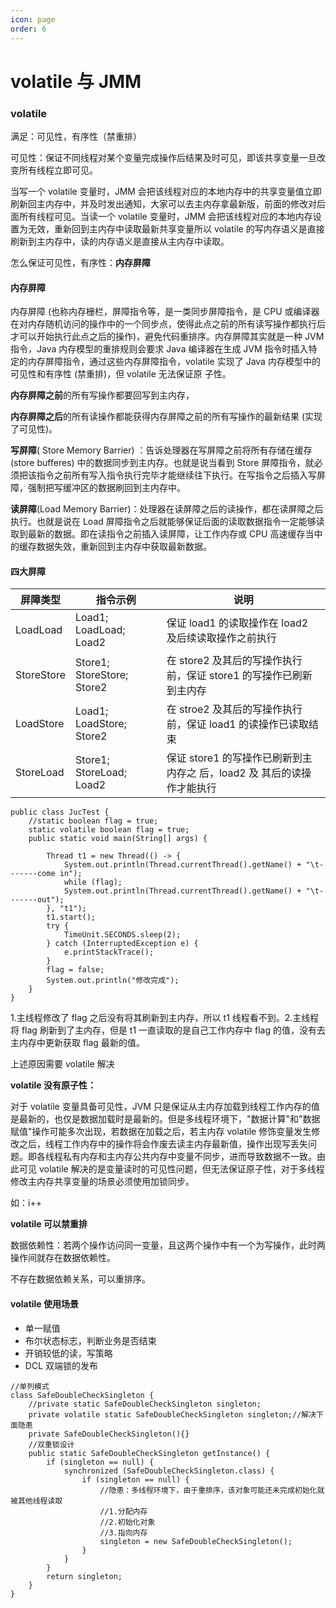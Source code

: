 ```yaml
---
icon: page
order: 6
---
```


# volatile 与 JMM

###  volatile

满足：可见性，有序性（禁重排）

可见性：保证不同线程对某个变量完成操作后结果及时可见，即该共享变量一旦改变所有线程立即可见。

当写一个 volatile 变量时，JMM 会把该线程对应的本地内存中的共享变量值立即刷新回主内存中，并及时发出通知，大家可以去主内存拿最新版，前面的修改对后面所有线程可见。当读一个 volatile 变量时，JMM 会把该线程对应的本地内存设置为无效，重新回到主内存中读取最新共享变量所以 volatile 的写内存语义是直接刷新到主内存中，读的内存语义是直接从主内存中读取。

怎么保证可见性，有序性：**内存屏障**

#### 内存屏障

内存屏障 (也称内存栅栏，屏障指令等，是一类同步屏障指令，是 CPU 或编译器在对内存随机访问的操作中的一个同步点，使得此点之前的所有读写操作都执行后才可以开始执行此点之后的操作)，避免代码重排序。内存屏障其实就是一种 JVM 指令，Java 内存模型的重排规则会要求 Java 编译器在生成 JVM 指令时插入特定的内存屏障指令，通过这些内存屏障指令，volatile 实现了 Java 内存模型中的可见性和有序性 (禁重排)，但 volatile 无法保证原 子性。

**内存屏障之前**的所有写操作都要回写到主内存，

**内存屏障之后**的所有读操作都能获得内存屏障之前的所有写操作的最新结果 (实现了可见性)。

**写屏障**( Store Memory Barrier) ：告诉处理器在写屏障之前将所有存储在缓存 (store bufferes) 中的数据同步到主内存。也就是说当看到 Store 屏障指令，就必须把该指令之前所有写入指令执行完毕才能继续往下执行。在写指令之后插入写屏障，强制把写缓冲区的数据刷回到主内存中。

**读屏障**(Load Memory Barrier)：处理器在读屏障之后的读操作，都在读屏障之后执行。也就是说在 Load 屏障指令之后就能够保证后面的读取数据指令一定能够读取到最新的数据。即在读指令之前插入读屏障，让工作内存或 CPU 高速缓存当中的缓存数据失效，重新回到主内存中获取最新数据。

#### 四大屏障

| 屏障类型   | 指令示例                   | 说明                                                         |
| ---------- | -------------------------- | ------------------------------------------------------------ |
| LoadLoad   | Load1; LoadLoad; Load2     | 保证 load1 的读取操作在 load2 及后续读取操作之前执行             |
| StoreStore | Store1; StoreStore; Store2 | 在 store2 及其后的写操作执行前，保证 store1 的写操作已刷新到主内存 |
| LoadStore  | Load1; LoadStore; Store2   | 在 stroe2 及其后的写操作执行前，保证 load1 的读操作已读取结束   |
| StoreLoad  | Store1; StoreLoad; Load2   | 保证 store1 的写操作已刷新到主内存之 后，load2 及 其后的读操作才能执行 |

```
public class JucTest {
    //static boolean flag = true;
    static volatile boolean flag = true;
    public static void main(String[] args) {

        Thread t1 = new Thread(() -> {
            System.out.println(Thread.currentThread().getName() + "\t-------come in");
            while (flag);
            System.out.println(Thread.currentThread().getName() + "\t-------out");
        }, "t1");
        t1.start();
        try {
            TimeUnit.SECONDS.sleep(2);
        } catch (InterruptedException e) {
            e.printStackTrace();
        }
        flag = false;
        System.out.println("修改完成");
    }
}
```

1.主线程修改了 flag 之后没有将其刷新到主内存，所以 t1 线程看不到。2.主线程将 flag 刷新到了主内存，但是 t1 一直读取的是自己工作内存中 flag 的值，没有去主内存中更新获取 flag 最新的值。

上述原因需要 volatile 解决

**volatile 没有原子性：**

对于 volatile 变量具备可见性，JVM 只是保证从主内存加载到线程工作内存的值是最新的，也仅是数据加载时是最新的。但是多线程环境下，"数据计算"和"数据赋值"操作可能多次出现，若数据在加载之后，若主内存 volatile 修饰变量发生修改之后，线程工作内存中的操作将会作废去读主内存最新值，操作出现写丢失问题。即各线程私有内存和主内存公共内存中变量不同步，进而导致数据不一致。由此可见 volatile 解决的是变量读时的可见性问题，但无法保证原子性，对于多线程修改主内存共享变量的场景必须使用加锁同步。

如：i++

**volatile 可以禁重排**

数据依赖性：若两个操作访问同一变量，且这两个操作中有一个为写操作，此时两操作间就存在数据依赖性。

不存在数据依赖关系，可以重排序。

#### volatile 使用场景

- 单一赋值
- 布尔状态标志，判断业务是否结束
- 开销较低的读，写策略
- DCL 双端锁的发布

```
//单列模式
class SafeDoubleCheckSingleton {
    //private static SafeDoubleCheckSingleton singleton;
    private volatile static SafeDoubleCheckSingleton singleton;//解决下面隐患
    private SafeDoubleCheckSingleton(){}
    //双重锁设计
    public static SafeDoubleCheckSingleton getInstance() {
        if (singleton == null) {
            synchronized (SafeDoubleCheckSingleton.class) {
                if (singleton == null) {
                    //隐患：多线程环境下，由于重排序，该对象可能还未完成初始化就被其他线程读取
                    //1.分配内存
                    //2.初始化对象
                    //3.指向内存
                    singleton = new SafeDoubleCheckSingleton();
                }
            }
        }
        return singleton;
    }
}
```
